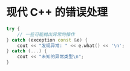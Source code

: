 # 现代 C++ 的错误处理

```cpp
try {
    // 一些可能抛出异常的操作
} catch (exception const &e) {
    cout << "发现异常: " << e.what() << '\n';
} catch (...) {
    cout << "未知的异常类型\n";
}
```
